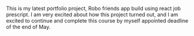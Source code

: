 This is my latest portfolio project, Robo friends app build using react job prescript. I am very excited about how this project turned out, and I am excited to continue and complete this course by myself appointed deadline of the end of May.
